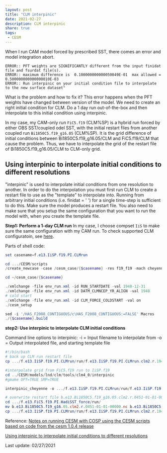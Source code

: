 ```yaml
---
layout: post
title: "CLM interpinic"
date: 2021-02-27
description: CLM interpinic
share: true
tags:
 - CESM
---
```


When I run CAM model forced by prescribed SST, there comes an error and model integration abort.

    ERROR:: PFT weights are SIGNIFICANTLY different from the input finidat file and fsurdat file(s).
    ERROR:: maximum difference is  0.100000000000050049E-01  max allowed =  0.500000000000000010E-03
    ERROR:: Run interpinic on your initial condition file to interpolate to the new surface dataset"

What is the problem and how to fix it?
This error happens when the PFT weights have changed between version of the model. We need to create an right initial condition for CLM. Do a 1 day run out-of-the-box and then interpolate to this initial condition using interpinic.

In my case, my CAM-only run `FiC5.f19` (CLM%SP) is a hybrid run forced by either OBS SST/coupled odel SST, with the initial restart files from another coupled run `Bi1850C5.f19_g16.05` (CLM%SP). It is the grid difference of initial conditions between Bi1850C5.f19_g16.05/CLM and FiC5.f19/CLM that cause the problem. Thus, we have to interpolate the grid of the restart file of Bi1850C5.f19_g16.05/CLM to CLM-only grid.

## Using interpinic to interpolate initial conditions to different resolutions
"interpinic" is used to interpolate initial conditions from one resolution to another. In order to do the interpolation you must first run CLM to create a restart file to use as the "template" to interpolate into. Running from arbitrary initial conditions (i.e. finidat = ' ') for a single time-step is sufficient to do this. Make sure the model produces a restart file. You also need to make sure that you setup the same configuration that you want to run the model with, when you create the template file.

**Step1: Perform a 1-day CLM run**
In my case, I choose compset `IiS` to make sure the same configuration with my CAM run. To check supported CLM configuratoin, see [here](https://derekyuntao.github.io/jekyll-clean-dark/2021/02/CESM-tips/). 

Parts of shell code:
```powershell
set casename=f.e13.IiSP.f19.PI.CLMrun

cd .../CESM/scripts
/create_newcase -case /cesm_case/{$casename} -res f19_f19 -mach cheyenne -compset IiSP

cd ~/cesm_case/{$casename}

./xmlchange -file env_run.xml -id RUN_STARTDATE -val 1948-12-31
./xmlchange -file env_run.xml -id DATM_CLMNCEP_YR_ALIGN -val 1948
# cold start
./xmlchange -file env_run.xml -id CLM_FORCE_COLDSTART -val on
./cesm_setup

sed -i '/HAS_F2008_CONTIGUOUS/c\HAS_F2008_CONTIGUOUS:=FALSE' Macros
./{$casename}.build
```

**step2: Use interpinic to interpolate CLM initial conditions**

Command line options to interpinic:
-i = Input filename to interpolate from
-o = Output interpolated file, and starting template file

```powershell
#!/bin/bash
# back up CLM run restart file
cp .../f.e13.IiSP.f19.PI.CLMrun/run/f.e13.IiSP.f19.PI.CLMrun.clm2.r.1949-01-01-00000.nc /glade/scratch/yttp/f.e13.IiSP.f19.PI.CLMrun/run/f.e13.IiSP.f19.PI.CLMrun.clm2.r.1949-01-01-00000.nc.original

#interpolate grid from FiC5.f19 run to IiSP.f19
cd ../CESM/models/lnd/clm/tools/clm4_0/interpinic
#gmake OPT=TRUE SMP=TRUE

interpinic_cheyenne -o .../f.e13.IiSP.f19.PI.CLMrun/run/f.e13.IiSP.f19.PI.CLMrun.clm2.r.1949-01-01-00000.nc -i .../f.e13.FiC5.f19.PI.HadiSST_force/run/b.e13.Bi1850C5.f19_g16.05.clm2.r.0451-01-01-00000.nc

# overwrite restart file b.e13.Bi1850C5.f19_g16.05.clm2.r.0451-01-01-00000.nc for Bi1850C5.f19_g16.05 run
cd .../f.e13.FiC5.f19.PI.HadiSST_force/run/
mv b.e13.Bi1850C5.f19_g16.05.clm2.r.0451-01-01-00000.nc b.e13.Bi1850C5.f19_g16.05.clm2.r.0451-01-01-00000.nc.original
cp .../f.e13.IiSP.f19.PI.CLMrun/run/f.e13.IiSP.f19.PI.CLMrun.clm2.r.1949-01-01-00000.nc b.e13.Bi1850C5.f19_g16.05.clm2.r.0451-01-01-00000.nc
```

Reference:
[Notes on running CESM with COSP using the CESM scripts based on code from the cesm 1.0.4 release](https://www.cgd.ucar.edu/staff/jenkay/cosp/bluefire_scripts/readme.txt)

[Using interpinic to interpolate initial conditions to different resolutions](https://www.cesm.ucar.edu/models/ccsm4.0/clm/models/lnd/clm/doc/UsersGuide/x1779.html)

Last update: 02/27/2021
